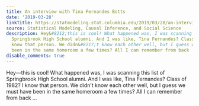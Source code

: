 ```yaml
---
title: An interview with Tina Fernandes Botts
date: '2019-03-28'
linkTitle: https://statmodeling.stat.columbia.edu/2019/03/28/an-interview-with-tina-fernandes-botts/
source: Statistical Modeling, Causal Inference, and Social Science
description: Hey&#8212;this is cool! What happened was, I was scanning this list of
  Springbrook High School alumni. And I was like, Tina Fernandes? Class of 1982? I
  know that person. We didn&#8217;t know each other well, but I guess we must have
  been in the same homeroom a few times? All I can remember from back ...
disable_comments: true
---
```

Hey&#8212;this is cool! What happened was, I was scanning this list of Springbrook High School alumni. And I was like, Tina Fernandes? Class of 1982? I know that person. We didn&#8217;t know each other well, but I guess we must have been in the same homeroom a few times? All I can remember from back ...